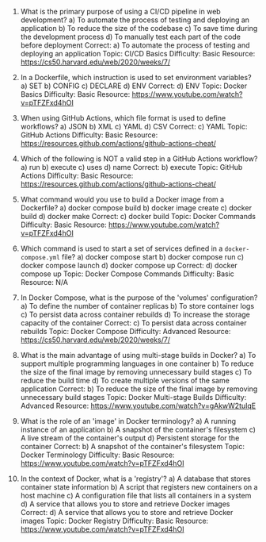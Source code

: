 1. What is the primary purpose of using a CI/CD pipeline in web development?
  a) To automate the process of testing and deploying an application
  b) To reduce the size of the codebase
  c) To save time during the development process
  d) To manually test each part of the code before deployment
  Correct: a) To automate the process of testing and deploying an application
  Topic: CI/CD Basics
  Difficulty: Basic
  Resource: https://cs50.harvard.edu/web/2020/weeks/7/

2. In a Dockerfile, which instruction is used to set environment variables?
  a) SET
  b) CONFIG
  c) DECLARE
  d) ENV
  Correct: d) ENV
  Topic: Docker Basics
  Difficulty: Basic
  Resource: https://www.youtube.com/watch?v=pTFZFxd4hOI

3. When using GitHub Actions, which file format is used to define workflows?
  a) JSON
  b) XML
  c) YAML
  d) CSV
  Correct: c) YAML
  Topic: GitHub Actions
  Difficulty: Basic
  Resource: https://resources.github.com/actions/github-actions-cheat/

4. Which of the following is NOT a valid step in a GitHub Actions workflow?
  a) run
  b) execute
  c) uses
  d) name
  Correct: b) execute
  Topic: GitHub Actions
  Difficulty: Basic
  Resource: https://resources.github.com/actions/github-actions-cheat/

5. What command would you use to build a Docker image from a Dockerfile?
  a) docker compose build
  b) docker image create
  c) docker build
  d) docker make
  Correct: c) docker build
  Topic: Docker Commands
  Difficulty: Basic
  Resource: https://www.youtube.com/watch?v=pTFZFxd4hOI

6. Which command is used to start a set of services defined in a `docker-compose.yml` file?
  a) docker compose start
  b) docker compose run
  c) docker compose launch
  d) docker compose up
  Correct: d) docker compose up
  Topic: Docker Compose Commands
  Difficulty: Basic
  Resource: N/A

7. In Docker Compose, what is the purpose of the 'volumes' configuration?
  a) To define the number of container replicas
  b) To store container logs
  c) To persist data across container rebuilds
  d) To increase the storage capacity of the container
  Correct: c) To persist data across container rebuilds
  Topic: Docker Compose
  Difficulty: Advanced
  Resource: https://cs50.harvard.edu/web/2020/weeks/7/

8. What is the main advantage of using multi-stage builds in Docker?
  a) To support multiple programming languages in one container
  b) To reduce the size of the final image by removing unnecessary build stages
  c) To reduce the build time
  d) To create multiple versions of the same application
  Correct: b) To reduce the size of the final image by removing unnecessary build stages
  Topic: Docker Multi-stage Builds
  Difficulty: Advanced
  Resource: https://www.youtube.com/watch?v=gAkwW2tuIqE

9. What is the role of an 'image' in Docker terminology?
  a) A running instance of an application
  b) A snapshot of the container's filesystem
  c) A live stream of the container's output
  d) Persistent storage for the container
  Correct: b) A snapshot of the container's filesystem
  Topic: Docker Terminology
  Difficulty: Basic
  Resource: https://www.youtube.com/watch?v=pTFZFxd4hOI

10. In the context of Docker, what is a 'registry'?
  a) A database that stores container state information
  b) A script that registers new containers on a host machine
  c) A configuration file that lists all containers in a system
  d) A service that allows you to store and retrieve Docker images
  Correct: d) A service that allows you to store and retrieve Docker images
  Topic: Docker Registry
  Difficulty: Basic
  Resource: https://www.youtube.com/watch?v=pTFZFxd4hOI
